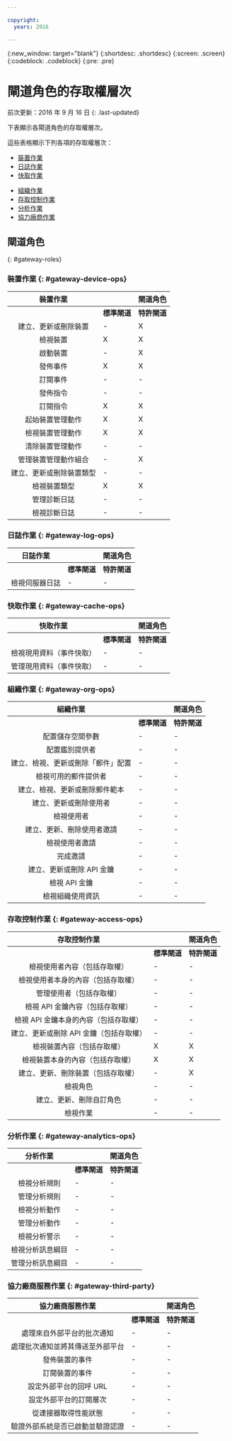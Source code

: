 ```yaml
---

copyright:
  years: 2016

---
```


{:new_window: target="blank"}
{:shortdesc: .shortdesc}
{:screen: .screen}
{:codeblock: .codeblock}
{:pre: .pre}

# 閘道角色的存取權層次
前次更新：2016 年 9 月 16 日
{: .last-updated}

下表顯示各閘道角色的存取權層次。

這些表格顯示下列各項的存取權層次：
- [裝置作業](#gateway-device-ops)
- [日誌作業](#gateway-log-ops)
- [快取作業](#gateway-cache-ops)
<!-- [Historian Operations](#gateway-historian) -->
- [組織作業](#gateway-org-ops)
- [存取控制作業](#gateway-access-ops)
- [分析作業](#gateway-analytics-ops)
- [協力廠商作業](#gateway-third-party)  
<!-- - [Risk Management Operations](#gateway-risk-mgt) -->

## 閘道角色
{: #gateway-roles}

### 裝置作業 {: #gateway-device-ops}

裝置作業 || 閘道角色|
:--------: | ---------------------|------------------------
           | **標準閘道** | **特許閘道**
建立、更新或刪除裝置|-|X
檢視裝置|X|X
啟動裝置|-|X
發佈事件|X|X
訂閱事件|-|-
發佈指令|-|-
訂閱指令|X|X
起始裝置管理動作|X|X
檢視裝置管理動作|X|X
清除裝置管理動作|-|-
管理裝置管理動作組合|-|X
建立、更新或刪除裝置類型|-|-
檢視裝置類型|X|X
管理診斷日誌|-|-
檢視診斷日誌|-|-

### 日誌作業 {: #gateway-log-ops}

日誌作業 || 閘道角色|
:--------: | ---------------------|------------------------
           | **標準閘道** | **特許閘道**
檢視伺服器日誌|-|-

### 快取作業 {: #gateway-cache-ops}

快取作業 || 閘道角色|
:--------: | ---------------------|------------------------
           | **標準閘道** | **特許閘道**
檢視現用資料（事件快取）|-|-
管理現用資料（事件快取）|-|-


### 組織作業 {: #gateway-org-ops}

組織作業 || 閘道角色|
:--------: | ---------------------|------------------------
           | **標準閘道** | **特許閘道**
配置儲存空間參數|-|-
配置鑑別提供者|-|-
建立、檢視、更新或刪除「郵件」配置|-|-
檢視可用的郵件提供者|-|-
建立、檢視、更新或刪除郵件範本|-|-
建立、更新或刪除使用者|-|-
檢視使用者|-|-
建立、更新、刪除使用者邀請|-|-
檢視使用者邀請|-|-
完成邀請|-|-
建立、更新或刪除 API 金鑰|-|-
檢視 API 金鑰|-|-
檢視組織使用資訊|-|-

### 存取控制作業 {: #gateway-access-ops}

存取控制作業 || 閘道角色|
:--------: | ---------------------|------------------------
           | **標準閘道** | **特許閘道**
檢視使用者內容（包括存取權）|-|-
檢視使用者本身的內容（包括存取權）|-|-
管理使用者（包括存取權）|-|-
檢視 API 金鑰內容（包括存取權）|-|-
檢視 API 金鑰本身的內容（包括存取權）|-|-
建立、更新或刪除 API 金鑰（包括存取權）|-|-
檢視裝置內容（包括存取權）|X|X
檢視裝置本身的內容（包括存取權）|X|X
建立、更新、刪除裝置（包括存取權）|-|X
檢視角色|-|-
建立、更新、刪除自訂角色|-|-
檢視作業|-|-

### 分析作業 {: #gateway-analytics-ops}

分析作業 || 閘道角色|
:--------: | ---------------------|------------------------|
           | **標準閘道** | **特許閘道** |
檢視分析規則|-|-
管理分析規則|-|-
檢視分析動作|-|-
管理分析動作|-|-
檢視分析警示|-|-
檢視分析訊息綱目|-|-
管理分析訊息綱目|-|-

### 協力廠商服務作業 {: #gateway-third-party}

協力廠商服務作業 || 閘道角色|
:--------: | ---------------------|------------------------
           | **標準閘道** | **特許閘道**
處理來自外部平台的批次通知|-|-
處理批次通知並將其傳送至外部平台|-|-
發佈裝置的事件|-|-
訂閱裝置的事件|-|-
設定外部平台的回呼 URL|-|-
設定外部平台的訂閱層次|-|-
從連接器取得性能狀態|-|-
驗證外部系統是否已啟動並驗證認證|-|-
